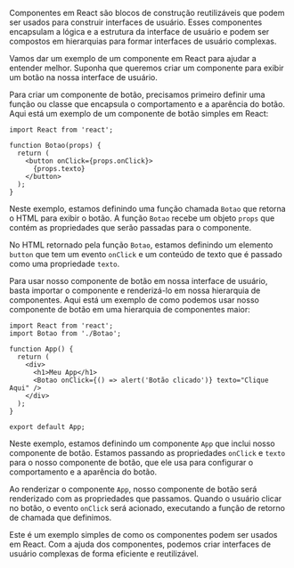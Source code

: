 Componentes em React são blocos de construção reutilizáveis que podem ser usados para construir interfaces de usuário. Esses componentes encapsulam a lógica e a estrutura da interface de usuário e podem ser compostos em hierarquias para formar interfaces de usuário complexas.

Vamos dar um exemplo de um componente em React para ajudar a entender melhor. Suponha que queremos criar um componente para exibir um botão na nossa interface de usuário.

Para criar um componente de botão, precisamos primeiro definir uma função ou classe que encapsula o comportamento e a aparência do botão. Aqui está um exemplo de um componente de botão simples em React:

```
import React from 'react';

function Botao(props) {
  return (
    <button onClick={props.onClick}>
      {props.texto}
    </button>
  );
}

```


Neste exemplo, estamos definindo uma função chamada `Botao` que retorna o HTML para exibir o botão. A função `Botao` recebe um objeto `props` que contém as propriedades que serão passadas para o componente.

No HTML retornado pela função `Botao`, estamos definindo um elemento `button` que tem um evento `onClick` e um conteúdo de texto que é passado como uma propriedade `texto`.

Para usar nosso componente de botão em nossa interface de usuário, basta importar o componente e renderizá-lo em nossa hierarquia de componentes. Aqui está um exemplo de como podemos usar nosso componente de botão em uma hierarquia de componentes maior:

```
import React from 'react';
import Botao from './Botao';

function App() {
  return (
    <div>
      <h1>Meu App</h1>
      <Botao onClick={() => alert('Botão clicado')} texto="Clique Aqui" />
    </div>
  );
}

export default App;

```


Neste exemplo, estamos definindo um componente `App` que inclui nosso componente de botão. Estamos passando as propriedades `onClick` e `texto` para o nosso componente de botão, que ele usa para configurar o comportamento e a aparência do botão.

Ao renderizar o componente `App`, nosso componente de botão será renderizado com as propriedades que passamos. Quando o usuário clicar no botão, o evento `onClick` será acionado, executando a função de retorno de chamada que definimos.

Este é um exemplo simples de como os componentes podem ser usados em React. Com a ajuda dos componentes, podemos criar interfaces de usuário complexas de forma eficiente e reutilizável.